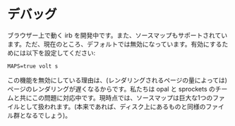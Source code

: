 # デバッグ

ブラウザー上で動く irb を開発中です。また、ソースマップもサポートされています。ただ、現在のところ、デフォルトでは無効になっています。有効にするためには以下を設定してください:

    MAPS=true volt s

この機能を無効にしている理由は、(レンダリングされるページの量によっては) ページのレンダリングが遅くなるからです。私たちは opal と sprockets のチームと共にこの問題に対応中です。現時点では、ソースマップは巨大な1つのファイルとして扱われます。(本来であれば、ディスク上にあるものと同様のファイル群となるでしょう)。
